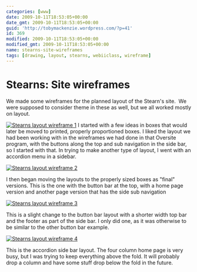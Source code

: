 ```yaml
---
categories: [www]
date: 2009-10-11T18:53:05+00:00
date_gmt: 2009-10-11T18:53:05+00:00
guid: 'http://tobymackenzie.wordpress.com/?p=41'
id: 369
modified: 2009-10-11T18:53:05+00:00
modified_gmt: 2009-10-11T18:53:05+00:00
name: stearns-site-wireframes
tags: [drawing, layout, stearns, webiiclass, wireframe]
---
```


Stearns: Site wireframes
========================

We made some wireframes for the planned layout of the Stearn's site.  We were supposed to consider theme in these as well, but we all worked mostly on layout.

[![Stearns layout wireframe 1](https://www.tobymackenzie.com/2009/10/scan00061.jpg?w=150 "Stearns layout wireframe 1")](https://www.tobymackenzie.com/2009/10/scan00061.jpg) I started with a few ideas in boxes that would later be moved to printed, properly proportioned boxes.  I liked the layout we had been working with in the wireframes we had done in that Oversite program, with the buttons along the top and sub navigation in the side bar, so I started with that.  In trying to make another type of layout, I went with an accordion menu in a sidebar.

[![Stearns layout wireframe 2](https://www.tobymackenzie.com/2009/10/scan0005.jpg?w=150 "Stearns layout wireframe 2")](https://www.tobymackenzie.com/2009/10/scan0005.jpg)

I then began moving the layouts to the properly sized boxes as "final" versions.  This is the one with the button bar at the top, with a home page version and another page version that has the side sub navigation</p>

[![Stearns layout wireframe 3](https://www.tobymackenzie.com/2009/10/scan00071.jpg?w=150 "Stearns layout wireframe 3")](https://www.tobymackenzie.com/2009/10/scan00071.jpg)

This is a slight change to the button bar layout with a shorter width top bar and the footer as part of the side bar.  I only did one, as it was otherwise to be similar to the other button bar example.</p>

[![Stearns layout wireframe 4](https://www.tobymackenzie.com/2009/10/scan0004.jpg?w=150 "Stearns layout wireframe 4")](https://www.tobymackenzie.com/2009/10/scan0004.jpg)

This is the accordion side bar layout.  The four column home page is very busy, but I was trying to keep everything above the fold.  It will probably drop a column and have some stuff drop below the fold in the future.</p>
